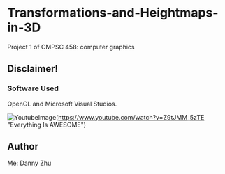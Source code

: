 # Transformations-and-Heightmaps-in-3D
Project 1 of CMPSC 458: computer graphics

## Disclaimer!

### Software Used

OpenGL and Microsoft Visual Studios.

![YoutubeImage](https://github.com/HiDannyZhu/Transformations-and-Heightmaps-in-3D/blob/master/YoutubeImage.png)(https://www.youtube.com/watch?v=Z9tJMM_5zTE "Everything Is AWESOME")


## Author

Me: Danny Zhu
